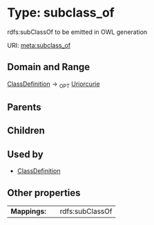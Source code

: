 
# Type: subclass_of


rdfs:subClassOf to be emitted in OWL generation

URI: [meta:subclass_of](https://w3id.org/biolink/biolinkml/meta/subclass_of)


## Domain and Range

[ClassDefinition](ClassDefinition.md) ->  <sub>OPT</sub> [Uriorcurie](types/Uriorcurie.md)

## Parents


## Children


## Used by

 * [ClassDefinition](ClassDefinition.md)

## Other properties

|  |  |  |
| --- | --- | --- |
| **Mappings:** | | rdfs:subClassOf |

